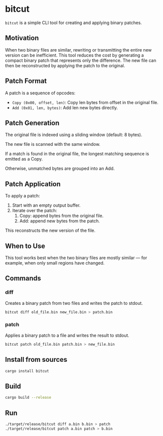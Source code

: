 # bitcut

`bitcut` is a simple CLI tool for creating and applying binary patches.

## Motivation
When two binary files are similar, rewriting or transmitting the entire new version can be inefficient. This tool reduces the cost by generating a compact binary patch that represents only the difference. The new file can then be reconstructed by applying the patch to the original.

## Patch Format
A patch is a sequence of opcodes:

* `Copy (0x00, offset, len)`: Copy len bytes from offset in the original file.
* `Add (0x01, len, bytes)`: Add len new bytes directly.

## Patch Generation
The original file is indexed using a sliding window (default: 8 bytes).

The new file is scanned with the same window.

If a match is found in the original file, the longest matching sequence is emitted as a Copy.

Otherwise, unmatched bytes are grouped into an Add.

## Patch Application
To apply a patch:

1. Start with an empty output buffer.
2. Iterate over the patch:
    1. Copy: append bytes from the original file.
    2. Add: append new bytes from the patch.

This reconstructs the new version of the file.

## When to Use
This tool works best when the two binary files are mostly similar — for example, when only small regions have changed.

## Commands

### diff

Creates a binary patch from two files and writes the patch to stdout.

```sh
bitcut diff old_file.bin new_file.bin > patch.bin
```

### patch

Applies a binary patch to a file and writes the result to stdout.

```sh
bitcut patch old_file.bin patch.bin > new_file.bin
```

## Install from sources

```sh
cargo install bitcut
```

## Build

```sh
cargo build --release
```

## Run

```sh
./target/release/bitcut diff a.bin b.bin > patch
./target/release/bitcut patch a.bin patch > b.bin
```
